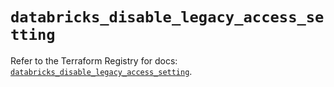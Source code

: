 # `databricks_disable_legacy_access_setting`

Refer to the Terraform Registry for docs: [`databricks_disable_legacy_access_setting`](https://registry.terraform.io/providers/databricks/databricks/1.92.0/docs/resources/disable_legacy_access_setting).
